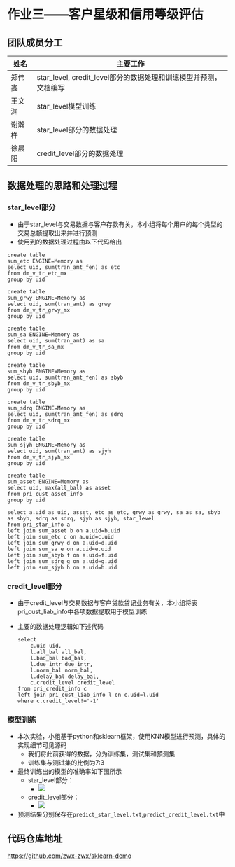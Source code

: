 # 作业三——客户星级和信用等级评估

## 团队成员分工

| 姓名   | 主要工作                                                     |
| ------ | ------------------------------------------------------------ |
| 郑伟鑫 | star_level, credit_level部分的数据处理和训练模型并预测，文档编写 |
| 王文渊 | star_level模型训练                                           |
| 谢瀚杵 | star_level部分的数据处理                                     |
| 徐晨阳 | credit_level部分的数据处理                                   |

## 数据处理的思路和处理过程

### star_level部分

- 由于star_level与交易数据与客户存款有关，本小组将每个用户的每个类型的交易总额提取出来并进行预测
- 使用到的数据处理过程由以下代码给出

```mysql
create table 
sum_etc ENGINE=Memory as 
select uid, sum(tran_amt_fen) as etc
from dm_v_tr_etc_mx
group by uid
```

```mysql
create table 
sum_grwy ENGINE=Memory as 
select uid, sum(tran_amt) as grwy
from dm_v_tr_grwy_mx
group by uid
```

```mysql
create table 
sum_sa ENGINE=Memory as 
select uid, sum(tran_amt) as sa
from dm_v_tr_sa_mx
group by uid
```

```mysql
create table 
sum_sbyb ENGINE=Memory as 
select uid, sum(tran_amt_fen) as sbyb
from dm_v_tr_sbyb_mx
group by uid
```

```mysql
create table 
sum_sdrq ENGINE=Memory as 
select uid, sum(tran_amt_fen) as sdrq
from dm_v_tr_sdrq_mx
group by uid
```

```mysql
create table 
sum_sjyh ENGINE=Memory as 
select uid, sum(tran_amt) as sjyh
from dm_v_tr_sjyh_mx
group by uid
```

```mysql
create table 
sum_asset ENGINE=Memory as 
select uid, max(all_bal) as asset 
from pri_cust_asset_info
group by uid
```

```mysql
select a.uid as uid, asset, etc as etc, grwy as grwy, sa as sa, sbyb as sbyb, sdrq as sdrq, sjyh as sjyh, star_level
from pri_star_info a
left join sum_asset b on a.uid=b.uid
left join sum_etc c on a.uid=c.uid
left join sum_grwy d on a.uid=d.uid
left join sum_sa e on a.uid=e.uid
left join sum_sbyb f on a.uid=f.uid
left join sum_sdrq g on a.uid=g.uid
left join sum_sjyh h on a.uid=h.uid
```

### credit_level部分

- 由于credit_level与交易数据与客户贷款贷记业务有关，本小组将表pri_cust_liab_info中各项数据提取用于模型训练

- 主要的数据处理逻辑如下述代码

  ```mysql
  select
      c.uid uid,
      l.all_bal all_bal,
      l.bad_bal bad_bal,
      l.due_intr due_intr,
      l.norm_bal norm_bal,
      l.delay_bal delay_bal,
      c.credit_level credit_level
  from pri_credit_info c
  left join pri_cust_liab_info l on c.uid=l.uid 
  where c.credit_level!='-1'
  ```

### 模型训练

- 本次实验，小组基于python和sklearn框架，使用KNN模型进行预测，具体的实现细节可见源码
  - 我们将此前获得的数据，分为训练集，测试集和预测集
  - 训练集与测试集的比例为7:3
- 最终训练出的模型的准确率如下图所示
  - star_level部分：
    - ![](https://s3.bmp.ovh/imgs/2022/05/25/c20e938a1e5dadf6.png)
  - credit_level部分：
    - ![](https://s3.bmp.ovh/imgs/2022/05/25/429080223c829847.png)
- 预测结果分别保存在`predict_star_level.txt`,`predict_credit_level.txt`中

## 代码仓库地址

https://github.com/zwx-zwx/sklearn-demo